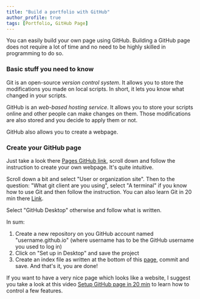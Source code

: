 ```yaml
---
title: "Build a portfolio with GitHub"
author_profile: true
tags: [Portfolio, GitHub Page]
---
```


You can easily build your own page using GitHub.
Building a GitHub page does not require a lot of time and no need to be highly skilled in programming to do so.


### Basic stuff you need to know

Git is an open-source *version control system*. It allows you to store the modifications you made on local scripts. In short, it lets you know what changed in your scripts.

GitHub is an *web-based hosting service*. It allows you to store your scripts online and other people can make changes on them. Those modifications are also stored and you decide to apply them or not.

GitHub also allows you to create a webpage.

### Create your GitHub page

Just take a look there [Pages GitHub link](https://pages.github.com),
scroll down and follow the instruction to create your own webpage. It's quite intuitive.


Scroll down a bit and select "User or organization site". Then to the question: "What git client are you using", select "A terminal" if you know how to use Git and then follow the instruction. You can also learn Git in 20 min there [Link](https://www.youtube.com/watch?v=Y9XZQO1n_7c).

Select "GitHub Desktop" otherwise and follow what is written.


In sum:
1. Create a new repository on you GitHub account named "username.github.io" (where username has to be the GitHub username you used to log in)
2. Click on "Set up in Desktop" and save the project
3. Create an index file as written at the bottom of this [page](https://pages.github.com), commit and save. And that's it, you are done!


If you want to have a very nice page which looks like a website, I suggest you take a look at this video [Setup GitHub page in 20 min](https://www.youtube.com/watch?v=qWrcgHwSG8M) to learn how to control a few features.
